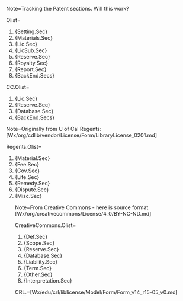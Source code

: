 Note=Tracking the Patent sections.  Will this work?

Olist=<ol><li>{Setting.Sec}<li>{Materials.Sec}<li>{Lic.Sec}<li>{LicSub.Sec}<li>{Reserve.Sec}<li>{Royalty.Sec}<li>{Report.Sec}<li>{BackEnd.Secs}</ol>

CC.Olist=<ol><li>{Lic.Sec}<li>{Reserve.Sec}<li>{Database.Sec}<li>{BackEnd.Secs}</ol>

Note=Originally from U of Cal Regents: [Wx/org/cdlib/vendor/License/Form/LibraryLicense_0201.md]

Regents.Olist=<ol><li>{Material.Sec}<li>{Fee.Sec}<li>{Cov.Sec}<li>{Life.Sec}<li>{Remedy.Sec}<li>{Dispute.Sec}<li>{Misc.Sec}


Note=From Creative Commons - here is source format [Wx/org/creativecommons/License/4_0/BY-NC-ND.md]

CreativeCommons.Olist=<ol><li>{Def.Sec}<li>{Scope.Sec}<li>{Reserve.Sec}<li>{Database.Sec}<li>{Liability.Sec}<li>{Term.Sec}<li>{Other.Sec}<li>{Interpretation.Sec}</ol>


CRL.=[Wx/edu/crl/liblicense/Model/Form/Form_v14_r15-05_v0.md]